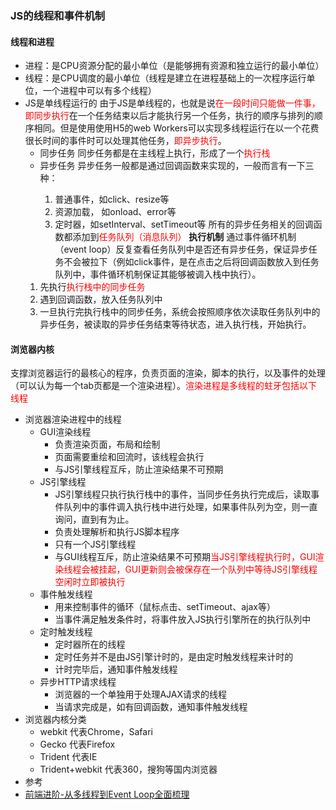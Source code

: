 ### JS的线程和事件机制
#### 线程和进程
* 进程：是CPU资源分配的最小单位（是能够拥有资源和独立运行的最小单位）
* 线程：是CPU调度的最小单位（线程是建立在进程基础上的一次程序运行单位，一个进程中可以有多个线程）
* JS是单线程运行的
由于JS是单线程的，也就是说<font color="red">在一段时间只能做一件事， 即同步执行</font>在一个任务结束以后才能执行另一个任务，执行的顺序与排列的顺序相同。但是使用使用H5的web Workers可以实现多线程运行在以一个花费很长时间的事件时可以处理其他任务，<font color="red">即异步执行</font>。
    * 同步任务
    同步任务都是在主线程上执行，形成了一个<font color="red">执行栈</font>
    * 异步任务
    <fonr color="red">异步任务一般都是通过回调函数来实现的</font>，一般而言有一下三种：
        1. 普通事件，如click、resize等
        2. 资源加载， 如onload、error等
        3. 定时器，如setInterval、setTimeout等
    所有的异步任务相关的回调函数都添加到<font color="red">任务队列（消息队列）</font>
    **执行机制**
    通过事件循环机制（event loop）反复查看任务队列中是否还有异步任务，保证异步任务不会被拉下（例如click事件，是在点击之后将回调函数放入到任务队列中，事件循环机制保证其能够被调入栈中执行）。
    1. 先执行<font color="red">执行栈中的同步任务</font>
    2. 遇到回调函数，放入任务队列中
    3. 一旦执行完执行栈中的同步任务，系统会按照顺序依次读取任务队列中的异步任务，被读取的异步任务结束等待状态，进入执行栈，开始执行。
#### 浏览器内核
支撑浏览器运行的最核心的程序，负责页面的渲染，脚本的执行，以及事件的处理（可以认为每一个tab页都是一个渲染进程）。<font color="red">渲染进程是多线程的蛀牙包括以下线程</font>
* 浏览器渲染进程中的线程
    * GUI渲染线程
        * 负责渲染页面，布局和绘制
        * 页面需要重绘和回流时，该线程会执行
        * 与JS引擎线程互斥，防止渲染结果不可预期
    * JS引擎线程
        * JS引擎线程只执行执行栈中的事件，当同步任务执行完成后，读取事件队列中的事件调入执行栈中进行处理，如果事件队列为空，则一直询问，直到有为止。
        * 负责处理解析和执行JS脚本程序
        * 只有一个JS引擎线程
        * 与GUI线程互斥，防止渲染结果不可预期<font color="red">当JS引擎线程执行时，GUI渲染线程会被挂起，GUI更新则会被保存在一个队列中等待JS引擎线程空闲时立即被执行</font>
    * 事件触发线程
        * 用来控制事件的循环（鼠标点击、setTimeout、ajax等）
        * 当事件满足触发条件时，将事件放入JS执行引擎所在的执行队列中
    * 定时触发线程
        * 定时器所在的线程
        * 定时任务并不是由JS引擎计时的，是由定时触发线程来计时的
        * 计时完毕后，通知事件触发线程
    * 异步HTTP请求线程
        * 浏览器的一个单独用于处理AJAX请求的线程
        * 当请求完成是，如有回调函数，通知事件触发线程
* 浏览器内核分类
    * webkit 代表Chrome，Safari
    * Gecko 代表Firefox
    * Trident 代表IE
    * Trident+webkit 代表360，搜狗等国内浏览器
* 参考
* [前端进阶-从多线程到Event Loop全面梳理](https://juejin.im/post/5d5b4c2df265da03dd3d73e5)